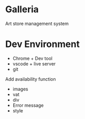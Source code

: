 # Galleria

Art store management system

# Dev Environment
* Chrome + Dev tool
* vscode + live server
* git

Add availability function
* images
* vat
* div
* Error message
* style